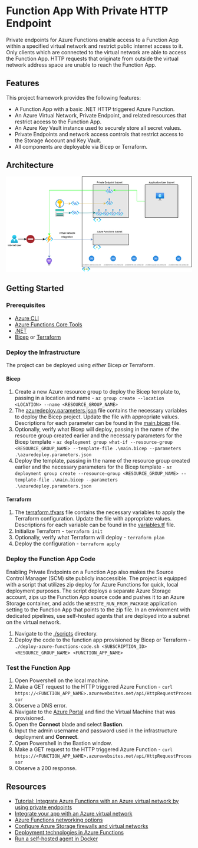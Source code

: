 # Function App With Private HTTP Endpoint

Private endpoints for Azure Functions enable access to a Function App within a specified virtual network and restrict public internet access to it. Only clients which are connected to the virtual network are able to access the Function App. HTTP requests that originate from outside the virtual network address space are unable to reach the Function App.

## Features

This project framework provides the following features:

* A Function App with a basic .NET HTTP triggered Azure Function.
* An Azure Virtual Network, Private Endpoint, and related resources that restrict access to the Function App.
* An Azure Key Vault instance used to securely store all secret values.
* Private Endpoints and network access controls that restrict access to the Storage Account and Key Vault.
* All components are deployable via Bicep or Terraform.

## Architecture

![Architecture diagram](./media/architectureDiagram.png)

## Getting Started

### Prerequisites

* [Azure CLI](https://docs.microsoft.com/cli/azure/install-azure-cli)
* [Azure Functions Core Tools](https://docs.microsoft.com/azure/azure-functions/functions-run-local?tabs=windows%2Ccsharp%2Cbash#install-the-azure-functions-core-tools)
* [.NET](https://docs.microsoft.com/dotnet/core/install/)
* [Bicep](https://docs.microsoft.com/azure/azure-resource-manager/bicep/install) or [Terraform](https://www.terraform.io/downloads.html)

### Deploy the Infrastructure

The project can be deployed using _either_ Bicep _or_ Terraform.

#### Bicep

1. Create a new Azure resource group to deploy the Bicep template to, passing in a location and name - `az group create --location <LOCATION> --name <RESOURCE_GROUP_NAME>`
2. The [azuredeploy.parameters.json](./IaC/bicep/azuredeploy.parameters.json) file contains the necessary variables to deploy the Bicep project. Update the file with appropriate values. Descriptions for each parameter can be found in the [main.bicep](./IaC/bicep/main.bicep) file.
3. Optionally, verify what Bicep will deploy, passing in the name of the resource group created earlier and the necessary parameters for the Bicep template - `az deployment group what-if --resource-group <RESOURCE_GROUP_NAME> --template-file .\main.bicep --parameters .\azuredeploy.parameters.json`
4. Deploy the template, passing in the name of the resource group created earlier and the necessary parameters for the Bicep template - `az deployment group create --resource-group <RESOURCE_GROUP_NAME> --template-file .\main.bicep --parameters .\azuredeploy.parameters.json`

#### Terraform

1. The [terraform.tfvars](./IaC/terraform/terraform.tfvars) file contains the necessary variables to apply the Terraform configuration. Update the file with appropriate values. Descriptions for each variable can be found in the [variables.tf](./IaC/terraform/variables.tf) file.
2. Initialize Terraform - `terraform init`
3. Optionally, verify what Terraform will deploy - `terraform plan`
4. Deploy the configuration - `terraform apply`

### Deploy the Function App Code

Enabling Private Endpoints on a Function App also makes the Source Control Manager (SCM) site publicly inaccessible. The project is equipped with a script that utilizes zip deploy for Azure Functions for quick, local deployment purposes. The script deploys a separate Azure Storage account, zips up the Function App source code and pushes it to an Azure Storage container, and adds the `WEBSITE_RUN_FROM_PACKAGE` application setting to the Function App that points to the zip file. In an environment with dedicated pipelines, use self-hosted agents that are deployed into a subnet on the virtual network.

1. Navigate to the [./scripts](./scripts) directory.
2. Deploy the code to the function app provisioned by Bicep or Terraform - `./deploy-azure-functions-code.sh <SUBSCRIPTION_ID> <RESOURCE_GROUP_NAME> <FUNCTION_APP_NAME>`

### Test the Function App

1. Open Powershell on the local machine.
1. Make a GET request to the HTTP triggered Azure Function - `curl https://<FUNCTION_APP_NAME>.azurewebsites.net/api/HttpRequestProcessor`
1. Observe a DNS error.
1. Navigate to the [Azure Portal](https://portal.azure.com) and find the Virtual Machine that was provisioned.
1. Open the **Connect** blade and select **Bastion**.
1. Input the admin username and password used in the infrastructure deployment and **Connect**.
1. Open Powershell in the Bastion window.
1. Make a GET request to the HTTP triggered Azure Function - `curl https://<FUNCTION_APP_NAME>.azurewebsites.net/api/HttpRequestProcessor`
1. Observe a 200 response.

## Resources

* [Tutorial: Integrate Azure Functions with an Azure virtual network by using private endpoints](https://docs.microsoft.com/azure/azure-functions/functions-create-vnet)
* [Integrate your app with an Azure virtual network](https://docs.microsoft.com/azure/app-service/overview-vnet-integration)
* [Azure Functions networking options](https://docs.microsoft.com/azure/azure-functions/functions-networking-options)
* [Configure Azure Storage firewalls and virtual networks](https://docs.microsoft.com/azure/storage/common/storage-network-security)
* [Deployment technologies in Azure Functions](https://docs.microsoft.com/azure/azure-functions/functions-deployment-technologies)
* [Run a self-hosted agent in Docker](https://docs.microsoft.com/azure/devops/pipelines/agents/docker?view=azure-devops)
